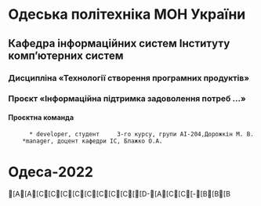# Одеська політехніка МОН України
## Кафедра інформаційних систем Інституту комп’ютерних систем
### Дисципліна «Технології створення програмних продуктів»
### Проєкт «Інформаційна підтримка задоволення потреб ...»
#### Проєктна команда
          * developer, студент     3-го курсу, групи АІ-204,Дорожкін М. В.
        *manager, доцент кафедри ІС, Блажко О.А.
# Одеса-2022
[A[A[C[C[C[C[C[C[C[C[[D-[A[C[C[-[B[B[B